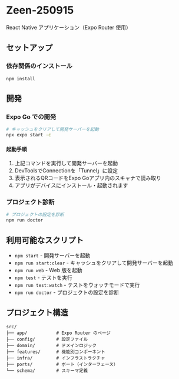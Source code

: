 # Zeen-250915

React Native アプリケーション（Expo Router 使用）

## セットアップ

### 依存関係のインストール

```bash
npm install
```

## 開発

### Expo Go での開発

```bash
# キャッシュをクリアして開発サーバーを起動
npx expo start -c
```

#### 起動手順

1. 上記コマンドを実行して開発サーバーを起動
2. DevToolsでConnectionを「Tunnel」に設定
3. 表示されるQRコードをExpo Goアプリ内のスキャナで読み取り
4. アプリがデバイスにインストール・起動されます

### プロジェクト診断

```bash
# プロジェクトの設定を診断
npm run doctor
```

## 利用可能なスクリプト

- `npm start` - 開発サーバーを起動
- `npm run start:clear` - キャッシュをクリアして開発サーバーを起動
- `npm run web` - Web 版を起動
- `npm test` - テストを実行
- `npm run test:watch` - テストをウォッチモードで実行
- `npm run doctor` - プロジェクトの設定を診断

## プロジェクト構造

```
src/
├── app/           # Expo Router のページ
├── config/        # 設定ファイル
├── domain/        # ドメインロジック
├── features/      # 機能別コンポーネント
├── infra/         # インフラストラクチャ
├── ports/         # ポート（インターフェース）
└── schema/        # スキーマ定義
```

